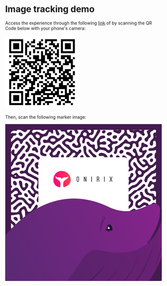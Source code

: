 # Image tracking demo

Access the experience through the following [link](https://onirix-ar.github.io/threejs/image-tracking/) of by scanning the QR Code below with your phone's camera:

![test-qr](test-qr.png)

Then, scan the following marker image:

![marker-image](onirix-marker.jpg)

